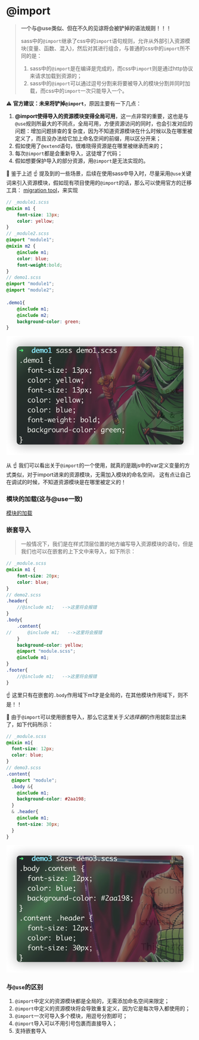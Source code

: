 # @import
> **一个与@use类似、但在不久的见谅将会被铲掉的语法规则！！！**
>
> sass中的`@import`继承了css中的`import`语句规则，允许从外部引入资源模块(变量、函数、混入)，然后对其进行组合，与普通的css中的`import`所不同的是：
> 1. sass中的`@import`是在编译是完成的，而css中`import`则是通过http协议来请求加载到资源的；
> 2. sass中的`@import`可以通过逗号分割来将要被导入的模块分割并同时加载，而css中的`import`一次只能导入一个。

:warning: **官方建议：未来将铲掉`@import`**，原因主要有一下几点：
1. **@import使得导入的资源模块变得全局可用**，这一点非常的重要，这也是与`@use`规则所最大的不同点，全局可用，方便资源访问的同时，也会引发对应的问题：增加问题排查的复杂度，因为不知道资源模块在什么时候以及在哪里被定义了，而且没办法给它加上命名空间的前缀，用以区分开来；
2. 假如使用了`@extend`语句，很难晓得资源是在哪里被继承而来的；
3. 每次`@import`都是会重新导入，这徒增了代码；
4. 假如想要保护导入的部分资源，用`@import`是无法实现的。

:stars: 鉴于上述 :point_up:
提及到的一些场景，后续在使用sass中导入时，尽量采用`@use`关键词来引入资源模块，假如现有项目使用的`@import`的话，那么可以使用官方的迁移工具：
[migration tool](https://sass-lang.com/documentation/cli/migrator)，来实现

```scss
// _module1.scss
@mixin m1 {
	font-size: 13px;
	color: yellow;
}
// _module2.scss
@import "module1";
@mixin m2 {
	@include m1;
	color: blue;
	font-weight:bold;
}
// demo1.scss
@import "module1";
@import "module2";

.demo1{
	@include m1;
	@include m2;
	background-color: green;
}
```
![@import的使用](@import的使用.png)

从 :point_up:
我们可以看出关于`@import`的一个使用，就真的是跟js中的var定义变量的方式类似，对于import进来的资源模块，无需加入模块的命名空间，
这有点让自己在调试的时候，不知道资源模块是在哪里被定义的！

### 模块的加载(这与@use一致)
[模块的加载](/at-rules/at-use/readme.html)

### 嵌套导入
> 一般情况下，我们是在样式顶层位置的地方编写导入资源模块的语句，但是我们也可以在嵌套的上下文中来导入，如下所示：

```scss
// _module.scss
@mixin m1 {
	font-size: 20px;
	color: blue;
}
// demo2.scss
.header{
	//@include m1;   -->这里将会报错
}
.body{
	.content{
//		@include m1;   -->这里将会报错
	}
	background-color: yellow;
	@import "module.scss";
	@include m1;
}
.footer{
	//@include m1;   -->这里将会报错
}
```
:point_up:
这里只有在嵌套的`.body`作用域下m1才是全局的，在其他模块作用域下，则不是！！

:star2:
由于`@import`可以使用嵌套导入，那么它这里关于*父选择器*的作用就彰显出来了，如下代码所示：
```scss
// _module.scss
@mixin m1{
  font-size: 12px;
  color: blue;
}
// demo3.scss
.content{
  @import "module";
  .body &{
    @include m1;
    background-color: #2aa198;
  }
  & .header{
    @include m1;
    font-size: 30px;
  }
}
```
![@import父选择器嵌套导入](@import父选择器嵌套导入.png)


### 与`@use`的区别
1. `@import`中定义的资源模块都是全局的，无需添加命名空间来限定；
2. `@import`中定义的资源模块将会导致重复定义，因为它是每次导入都使用的；
3. `@import`一次可导入多个模块，用逗号分割即可；
4. `@import`导入可以不用引号包裹而直接导入；
5. 支持嵌套导入
